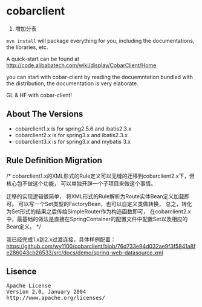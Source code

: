 cobarclient
============

1. 增加分表


`mvn install` will package everything for you, including the documentations, the libraries, etc.

A quick-start can be found at <http://code.alibabatech.com/wiki/display/CobarClient/Home>

you can start with cobar-client by reading the docuemntation bundled with the distribution, the documentation is very elaborate.

GL & HF with cobar-client!



## About The Versions
- cobarclient1.x is for spring2.5.6 and ibatis2.3.x
- cobarclient2.x is for spring3.x and ibatis2.3.x
- cobarclient3.x is for spring3.x and mybatis 3.x

## Rule Definition Migration
/*
cobarclient1.x的XML形式的Rule定义可以无缝的迁移到cobarclient2.x下，但核心包不做这个功能， 可以单独开辟一个子项目来做这个事情。

迁移的实现逻辑很简单， 将XML形式的Rule解析为Route实体Bean定义加载即可。 可以写一个Set<Route>类型的FactoryBean，也可以自定义类做转换， 总之，转化为Set<Route>形式的结果之后传给SimpleRouter作为构造函数即可， 在cobarclient2.x中，最基础的做法是直接在SpringContainer的配置文件中配置Set<Route>以及相应的Bean定义。
*/

我已经完成1.x到2.x过渡连接，具体样例配置：https://github.com/wy1100/cobarclient/blob/76d733e94d032ae9f3f5841a8fe286043cb26533/src/docs/demo/spring-web-datasource.xml



## Lisence 
<pre>
Apache License
Version 2.0, January 2004
http://www.apache.org/licenses/
</pre>